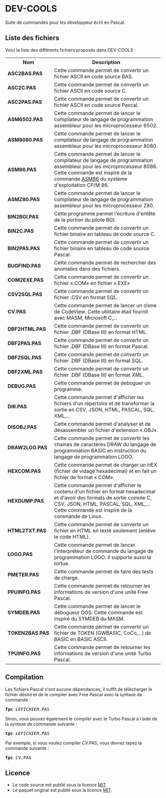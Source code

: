 # DEV-COOLS
Suite de commandes pour les développeur écrit en Pascal.

<h2>Liste des fichiers</h2>

Voici la liste des différents fichiers proposés dans DEV-COOLS :

<table>
		<tr>
			<th>Nom</th>
			<th>Description</th>	
		</tr>
		<tr>
			<td><b>ASC2BAS.PAS</b></td>
			<td>Cette commande permet de convertir un fichier ASCII en code source BAS.</td>
		</tr>		
		<tr>
			<td><b>ASC2C.PAS</b></td>
			<td>Cette commande permet de convertir un fichier ASCII en code source C.</td>
		</tr>
  	        <tr>
			<td><b>ASC2PAS.PAS</b></td>
			<td>Cette commande permet de convertir un fichier ASCII en code source Pascal.</td>
		</tr>
		<tr>
			<td><b>ASM6502.PAS</b></td>
			<td>Cette commande permet de lancer le compilateur de langage de programmation assembleur pour les microprocesseur 6502.</td>
		</tr>
		<tr>
			<td><b>ASM8080.PAS</b></td>
			<td>Cette commande permet de lancer le compilateur de langage de programmation assembleur pour les microprocesseur 8080.</td>
		</tr>
		<tr>
			<td><b>ASM86.PAS</b></td>
			<td>Cette commande permet de lancer le compilateur de langage de programmation assembleur pour les microprocesseur 8086. Cette commande est inspiré de la commande <a href="https://www.gladir.com/OS/CPM86/asm86.htm">ASM86</a> du système d'exploitation CP/M 86.</td>
		</tr>
		<tr>
			<td><b>ASMZ80.PAS</b></td>
			<td>Cette commande permet de lancer le compilateur de langage de programmation assembleur pour les microprocesseur Z80.</td>
		</tr>
                <tr>
			<td><b>BIN2BGI.PAS</b></td>
			<td>Cette programme permet l'écriture d'entête de la portion du pilote BGI.</td>
		</tr>
		<tr>
			<td><b>BIN2C.PAS</b></td>
			<td>Cette commande permet de convertir un fichier binaire en tableau de code source C.</td>
		</tr>
		<tr>
			<td><b>BIN2PAS.PAS</b></td>
			<td>Cette commande permet de convertir un fichier binaire en tableau de code source Pascal.</td>
		</tr>
		<tr>
			<td><b>BUGFIND.PAS</b></td>
			<td>Cette commande permet de rechercher des anomalies dans des fichiers.</td>
		</tr>
		<tr>
			<td><b>COM2EXE.PAS</b></td>
			<td>Cette commande permet de convertir un fichier «.COM» en fichier «.EXE»</td>
		</tr>
		<tr>
			<td><b>CSV2SQL.PAS</b></td>
			<td>Cette commande permet de convertir un fichier .CSV en format SQL.</td>
		</tr>	
    		<tr>
			<td><b>CV.PAS</b></td>
			<td>Cette commande permet de lancer un clone de CodeView. Cette utilitaire était fournit avec MASM, Microsoft C,...</td>
		</tr>
		<tr>
			<td><b>DBF2HTML.PAS</b></td>
			<td>Cette commande permet de convertir un fichier .DBF (DBase III) en format HTML.</td>
		</tr>
		<tr>
			<td><b>DBF2PAS.PAS</b></td>
			<td>Cette commande permet de convertir un fichier .DBF (DBase III) en format Pascal.</td>
		</tr>	
		<tr>
			<td><b>DBF2SQL.PAS</b></td>
			<td>Cette commande permet de convertir un fichier .DBF (DBase III) en format SQL.</td>
		</tr>
		<tr>
			<td><b>DBF2XML.PAS</b></td>
			<td>Cette commande permet de convertir un fichier .DBF (DBase III) en format XML.</td>
		</tr>
     		<tr>
			 <td><b>DEBUG.PAS</b></td>
			 <td>Cette commande permet de deboguer un programme.</td>
		</tr>
		<tr>
			<td><b>DIR.PAS</b></td>
			<td>Cette commande permet d'afficher les fichiers d'un répertoire et de transformer la sortie en CSV, JSON, HTML, PASCAL, SQL, XML,...</td>
		</tr>
		<tr>
			<td><b>DISOBJ.PAS</b></td>
			<td>Cette commande permet d'analyser et de désassembler un fichier d'extension «.OBJ».</td>
		</tr>
		<tr>
			<td><b>DRAW2LGO.PAS</b></td>
			<td>Cette commande permet de convertir les chaines de caractères DRAW du langage de programmation BASIC en instruction du langage de programmation LOGO.</td>
		</tr>
	        <tr>
			<td><b>HEXCOM.PAS</b></td>
	                <td>Cette commande permet de charger un HEX (fichier de vidage hexadécimal) et en fait un fichier de format  «.COM».</td>
                </tr>
		<tr>
			<td><b>HEXDUMP.PAS</b></td>
			<td>Cette commande permet d'afficher le contenu d'un fichier en format hexadecimal et d'avoir des formats de sortie comme C, CSV, JSON, HTML, PASCAL, SQL, XML,... Cette commande est inspiré de la commande de Linux.</td>
		</tr>
		<tr>
			<td><b>HTML2TXT.PAS</b></td>
			<td>Cette commande permet de convertir un fichier en HTML en texte seulement (enlève le code HTML).</td>
		</tr>
		<tr>
			<td><b>LOGO.PAS</b></td>
			<td>Cette commande permet de lancer l'interpréteur de commande du langage de programmation LOGO. Il supporte aussi la tortue.</td>
		</tr>
	        <tr>
			<td><b>PMETER.PAS</b></td>
			<td>Cette commande permet de faire des tests de charge.</td>
		</tr>
		<tr>
			<td><b>PPUINFO.PAS</b></td>
			<td>Cette commande permet de retourner les informations de version d'une unité Free Pascal.</td>
		</tr>
    		<tr>
			<td><b>SYMDEB.PAS</b></td>
			<td>Cette commande permet de lancer le débogueur DOS. Cette commande est inspiré du SYMDEB du MASM.</td>
		</tr>
    		<tr>
			<td><b>TOKEN2BAS.PAS</b></td>
			<td>Cette commande permet de convertir un fichier de TOKEN (GWBASIC, CoCo,...) de BASIC en BASIC ASCII.</td>
		</tr>	
		<tr>
			<td><b>TPUINFO.PAS</b></td>
			<td>Cette commande permet de retourner les informations de version d'une unité Turbo Pascal.</td>
		</tr>
	</table>

<h2>Compilation</h2>
	
Les fichiers Pascal n'ont aucune dépendances, il suffit de télécharger le fichier désiré et de le compiler avec Free Pascal avec la syntaxe de commande  :

<pre><b>fpc</b> <i>LEFICHIER.PAS</i></pre>
	
Sinon, vous pouvez également le compiler avec le Turbo Pascal à l'aide de la syntaxe de commande suivante :	

<pre><b>tpc</b> <i>LEFICHIER.PAS</i></pre>
	
Par exemple, si vous voulez compiler CV.PAS, vous devrez tapez la commande suivante :

<pre><b>fpc</b> CV.PAS</pre>

<h2>Licence</h2>
<ul>
 <li>Le code source est publié sous la licence <a href="https://github.com/gladir/DEV-COOLS/blob/main/LICENSE">MIT</a>.</li>
 <li>Le paquet original est publié sous la licence <a href="https://github.com/gladir/DEV-COOLS/blob/main/LICENSE">MIT</a>.</li>
</ul>
